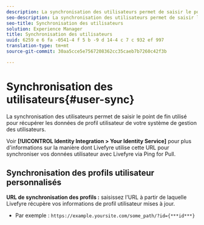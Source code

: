 ```yaml
---
description: La synchronisation des utilisateurs permet de saisir le point de fin utilisé pour récupérer les données de profil utilisateur de votre système de gestion des utilisateurs.
seo-description: La synchronisation des utilisateurs permet de saisir le point de fin utilisé pour récupérer les données de profil utilisateur de votre système de gestion des utilisateurs.
seo-title: Synchronisation des utilisateurs
solution: Experience Manager
title: Synchronisation des utilisateurs
uuid: 6259 e 6 fa -0541-4 f 5 b -9 d 14-4 c 7 c 932 ef 997
translation-type: tm+mt
source-git-commit: 30aa5cce5e7567208362cc35caeb7b7260c42f3b

---
```



# Synchronisation des utilisateurs{#user-sync}

La synchronisation des utilisateurs permet de saisir le point de fin utilisé pour récupérer les données de profil utilisateur de votre système de gestion des utilisateurs.

Voir **[!UICONTROL Identity Integration > Your Identity Service]** pour plus d&#39;informations sur la manière dont Livefyre utilise cette URL pour synchroniser vos données utilisateur avec Livefyre via Ping for Pull.

## Synchronisation des profils utilisateur personnalisés

**URL de synchronisation des profils :** saisissez l&#39;URL à partir de laquelle Livefyre récupère vos informations de profil utilisateur mises à jour.
* Par exemple : `https://example.yoursite.com/some_path/?id={***id***}`

